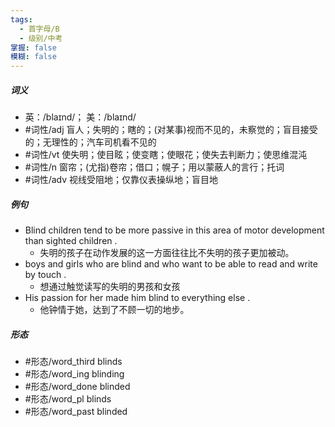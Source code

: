 ```yaml
---
tags:
  - 首字母/B
  - 级别/中考
掌握: false
模糊: false
---
```

##### 词义
- 英：/blaɪnd/； 美：/blaɪnd/
- #词性/adj  盲人；失明的；瞎的；(对某事)视而不见的，未察觉的；盲目接受的；无理性的；汽车司机看不见的
- #词性/vt  使失明；使目眩；使变瞎；使眼花；使失去判断力；使思维混沌
- #词性/n  窗帘；(尤指)卷帘；借口；幌子；用以蒙蔽人的言行；托词
- #词性/adv  视线受阻地；仅靠仪表操纵地；盲目地
##### 例句
- Blind children tend to be more passive in this area of motor development than sighted children .
	- 失明的孩子在动作发展的这一方面往往比不失明的孩子更加被动。
- boys and girls who are blind and who want to be able to read and write by touch .
	- 想通过触觉读写的失明的男孩和女孩
- His passion for her made him blind to everything else .
	- 他钟情于她，达到了不顾一切的地步。
##### 形态
- #形态/word_third blinds
- #形态/word_ing blinding
- #形态/word_done blinded
- #形态/word_pl blinds
- #形态/word_past blinded
